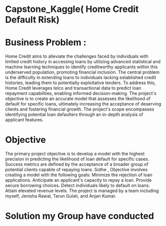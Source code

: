  # Capstone_Kaggle( Home Credit Default Risk)
# Business Problem :
Home Credit aims to alleviate the challenges faced by individuals with limited credit history in accessing loans by utilizing advanced statistical and machine learning techniques to identify creditworthy applicants within this underserved population, promoting financial inclusion. The central problem is the difficulty in extending loans to individuals lacking established credit histories, leading them to potentially exploitative lenders. To address this, Home Credit leverages telco and transactional data to predict loan repayment capabilities, enabling informed decision-making. The project's objective is to create an accurate model that assesses the likelihood of default for specific loans, ultimately increasing the acceptance of deserving clients and fostering financial growth. The project's scope encompasses identifying potential loan defaulters through an in-depth analysis of applicant features. 
# Objective
 The primary project objective is to develop a model with the highest precision in predicting the likelihood of loan default for specific cases. Success metrics are defined by the acceptance of a broader group of potential clients capable of repaying loans. Sothe , Objective involves creating a model with the following goals:
Minimize the rejection of loan applications.
Anticipate an applicant's capacity to repay a loan.
Provide secure borrowing choices.
Detect individuals likely to default on loans.
Attain elevated revenue levels.
The project is managed by a team including myself, Jenisha Rawal, Tarun Gulati, and Anjan Kumar.
# Solution my Group have conducted 
